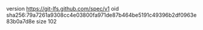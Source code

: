 version https://git-lfs.github.com/spec/v1
oid sha256:79a7261a9308cc4e03800fa971de87b464be5191c49396b2df0963e83b0a7d8e
size 102
